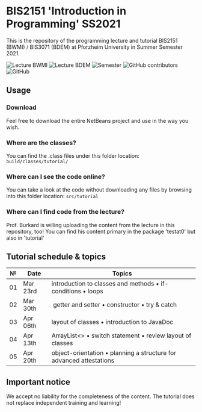 # BIS2151 'Introduction in Programming' SS2021

This is the repository of the programming lecture and tutorial BIS2151 (BWMI) / BIS3071 (BDEM) at Pforzheim University in Summer Semester 2021.

<img alt="Lecture BWMI" src="https://img.shields.io/badge/BWMI-BIS2151-red?style=for-the-badge"> <img alt="Lecture BDEM" src="https://img.shields.io/badge/BDEM-BIS3071-red?style=for-the-badge"> <img alt="Semester" src="https://img.shields.io/badge/Semester-SS2021-yellow?style=for-the-badge"> <img alt="GitHub contributors" src="https://img.shields.io/github/contributors/ainzone/BIS2151-Programming?color=informational&style=for-the-badge"> <img alt="GitHub" src="https://img.shields.io/github/license/ainzone/BIS2151-Programming?style=for-the-badge"> 


## Usage

### Download
Feel free to download the entire NetBeans project and use in the way you wish. 
### Where are the classes?
You can find the .class files under this folder location: `build/classes/tutorial/`
### Where can I see the code online?
You can take a look at the code without downloading any files by browsing into this folder location: `src/tutorial`
### Where can I find code from the lecture?
Prof. Burkard is willing uploading the content from the lecture in this repository, too! You can find his content primary in the package 'testat0' but also in 'tutorial' 

## Tutorial schedule & topics
| № | Date | Topics |
| --- | --- | --- |
| 01 | Mar 23rd | introduction to classes and methods • if-conditions • loops |
| 02 | Mar 30th | getter and setter • constructor • try & catch |
| 03 | Apr 06th | layout of classes • introduction to JavaDoc |
| 04 | Apr 13th | ArrayList<> • switch statement • review layout of classes |
| 05 | Apr 20th | object-orientation • planning a structure for advanced attestations |

## Important notice
We accept no liability for the completeness of the content. The tutorial does not replace independent training and learning!

